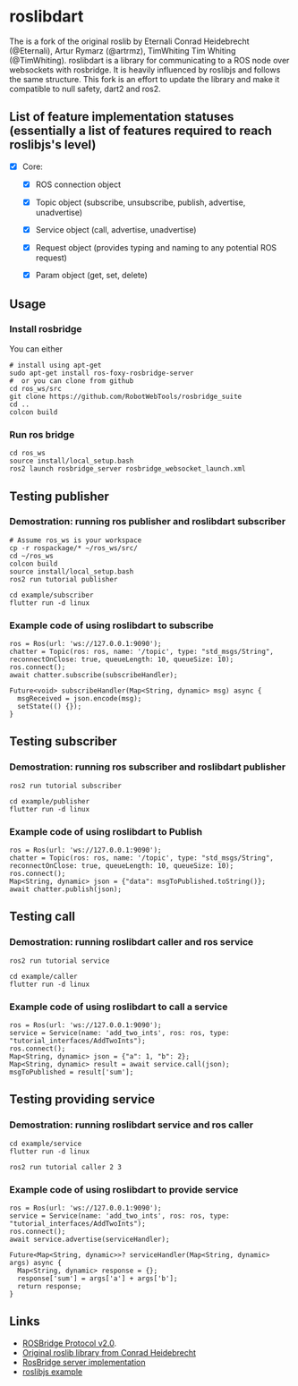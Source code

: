 # roslibdart

The is a fork of the original roslib by Eternali Conrad Heidebrecht (@Eternali), Artur Rymarz (@artrmz), TimWhiting Tim Whiting (@TimWhiting). roslibdart is a library for communicating to a ROS node over websockets with rosbridge. It is heavily influenced by roslibjs and follows the same structure. This fork is an effort to update the library and make it compatible to null safety, dart2 and ros2.

## List of feature implementation statuses (essentially a list of features required to reach roslibjs's level)
- [X] Core:
  - [x] ROS connection object
  - [x] Topic object (subscribe, unsubscribe, publish, advertise, unadvertise)
  - [x] Service object (call, advertise, unadvertise)
  - [x] Request object (provides typing and naming to any potential ROS request)
  - [x] Param object (get, set, delete)


## Usage
### Install rosbridge
You can either
```
# install using apt-get
sudo apt-get install ros-foxy-rosbridge-server
#  or you can clone from github
cd ros_ws/src
git clone https://github.com/RobotWebTools/rosbridge_suite
cd ..
colcon build
```
### Run ros bridge
```
cd ros_ws
source install/local_setup.bash
ros2 launch rosbridge_server rosbridge_websocket_launch.xml
```
## Testing publisher

### Demostration: running ros publisher and roslibdart subscriber
```
# Assume ros_ws is your workspace
cp -r rospackage/* ~/ros_ws/src/
cd ~/ros_ws
colcon build
source install/local_setup.bash
ros2 run tutorial publisher
```

```
cd example/subscriber
flutter run -d linux
```
### Example code of using roslibdart to subscribe
```
ros = Ros(url: 'ws://127.0.0.1:9090');
chatter = Topic(ros: ros, name: '/topic', type: "std_msgs/String", reconnectOnClose: true, queueLength: 10, queueSize: 10);
ros.connect();
await chatter.subscribe(subscribeHandler);

Future<void> subscribeHandler(Map<String, dynamic> msg) async {
  msgReceived = json.encode(msg);
  setState(() {});
}
```



## Testing subscriber
### Demostration: running ros subscriber and roslibdart publisher
```
ros2 run tutorial subscriber
```

```
cd example/publisher
flutter run -d linux
```
### Example code of using roslibdart to Publish 
```
ros = Ros(url: 'ws://127.0.0.1:9090');
chatter = Topic(ros: ros, name: '/topic', type: "std_msgs/String", reconnectOnClose: true, queueLength: 10, queueSize: 10);
ros.connect();
Map<String, dynamic> json = {"data": msgToPublished.toString()};
await chatter.publish(json);
```

## Testing call 
### Demostration: running roslibdart caller and ros service
```
ros2 run tutorial service
```

```
cd example/caller
flutter run -d linux
```
### Example code of using roslibdart to call a service 
```
ros = Ros(url: 'ws://127.0.0.1:9090');
service = Service(name: 'add_two_ints', ros: ros, type: "tutorial_interfaces/AddTwoInts");
ros.connect();
Map<String, dynamic> json = {"a": 1, "b": 2};
Map<String, dynamic> result = await service.call(json);
msgToPublished = result['sum'];
```


## Testing providing service
### Demostration: running roslibdart service and ros caller
```
cd example/service
flutter run -d linux
```

```
ros2 run tutorial caller 2 3
```
### Example code of using roslibdart to provide service
```
ros = Ros(url: 'ws://127.0.0.1:9090');
service = Service(name: 'add_two_ints', ros: ros, type: "tutorial_interfaces/AddTwoInts");
ros.connect();
await service.advertise(serviceHandler);

Future<Map<String, dynamic>>? serviceHandler(Map<String, dynamic> args) async {
  Map<String, dynamic> response = {};
  response['sum'] = args['a'] + args['b'];
  return response;
}
```

## Links
- [ROSBridge Protocol v2.0](https://github.com/biobotus/rosbridge_suite/blob/master/ROSBRIDGE_PROTOCOL.md).
- [Original roslib library from Conrad Heidebrecht](https://github.com/Eternali/roslib)
- [RosBridge server implementation](https://github.com/RobotWebTools/rosbridge_suite)
- [roslibjs example](https://github.com/RobotWebTools/roslibjs/blob/develop/examples/simple.html)

